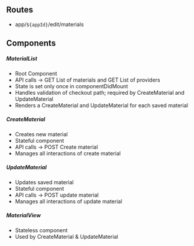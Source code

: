 ## Routes

-   app/`${appId}`/edit/materials

## Components

##### MaterialList

-   Root Component
-   API calls -> GET List of materials and GET List of providers
-   State is set only once in componentDidMount
-   Handles validation of checkout path; required by CreateMaterial and UpdateMaterial
-   Renders a CreateMaterial and UpdateMaterial for each saved material

##### CreateMaterial

-   Creates new material
-   Stateful component
-   API calls -> POST Create material
-   Manages all interactions of create material

##### UpdateMaterial

-   Updates saved material
-   Stateful component
-   API calls -> POST update material
-   Manages all interactions of update material

##### MaterialView

-   Stateless component
-   Used by CreateMaterial & UpdateMaterial
